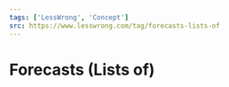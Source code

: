 ```yaml
---
tags: ['LessWrong', 'Concept']
src: https://www.lesswrong.com/tag/forecasts-lists-of
---
```


# Forecasts (Lists of)
